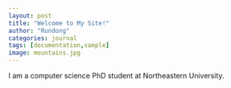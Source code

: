 ```yaml
---
layout: post
title: "Welcome to My Site!"
author: "Rundong"
categories: journal
tags: [documentation,sample]
image: mountains.jpg
---
```


I am a computer science PhD student at Northeastern University. 




